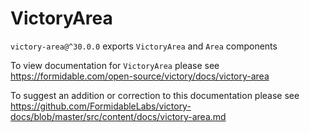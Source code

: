 # VictoryArea

`victory-area@^30.0.0` exports `VictoryArea` and `Area` components

To view documentation for `VictoryArea` please see https://formidable.com/open-source/victory/docs/victory-area

To suggest an addition or correction to this documentation please see https://github.com/FormidableLabs/victory-docs/blob/master/src/content/docs/victory-area.md
